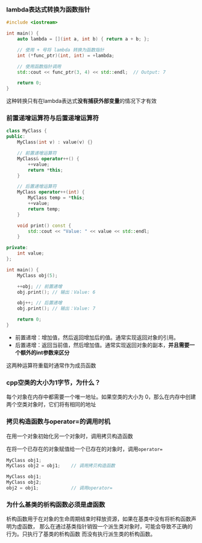 ### lambda表达式转换为函数指针

```cpp
#include <iostream>

int main() {
    auto lambda = [](int a, int b) { return a + b; };

    // 使用 + 号将 lambda 转换为函数指针
    int (*func_ptr)(int, int) = +lambda;

    // 使用函数指针调用
    std::cout << func_ptr(3, 4) << std::endl;  // Output: 7

    return 0;
}
```

这种转换只有在lambda表达式**没有捕获外部变量**的情况下才有效

### 前置递增运算符与后置递增运算符

```cpp
class MyClass {
public:
    MyClass(int v) : value(v) {}

    // 前置递增运算符
    MyClass& operator++() {
        ++value;
        return *this;
    }

    // 后置递增运算符
    MyClass operator++(int) {
        MyClass temp = *this;
        ++value;
        return temp;
    }

    void print() const {
        std::cout << "Value: " << value << std::endl;
    }

private:
    int value;
};

int main() {
    MyClass obj(5);

    ++obj; // 前置递增
    obj.print(); // 输出：Value: 6

    obj++; // 后置递增
    obj.print(); // 输出：Value: 7

    return 0;
}
```

- 前置递增：增加值，然后返回增加后的值。通常实现返回对象的引用。
- 后置递增：返回当前值，然后增加值。通常实现返回对象的副本，**并且需要一个额外的int参数来区分**

这两种运算符重载时通常作为成员函数

### cpp空类的大小为1字节，为什么？
每个对象在内存中都需要一个唯一地址。如果空类的大小为 0，那么在内存中创建两个空类对象时，它们将有相同的地址

### 拷贝构造函数与operator=的调用时机

在用一个对象初始化另一个对象时，调用拷贝构造函数

在将一个已存在的对象赋值给一个已存在的对象时，调用`operator=`

```cpp
MyClass obj1;
MyClass obj2 = obj1;    // 调用拷贝构造函数

MyClass obj1;
MyClass obj2;
obj2 = obj1;            // 调用operator=
```

### 为什么基类的析构函数必须是虚函数

析构函数用于在对象的生命周期结束时释放资源，如果在基类中没有将析构函数声明为虚函数，
那么在通过基类指针销毁一个派生类对象时，可能会导致不正确的行为。只执行了基类的析构函数
而没有执行派生类的析构函数。
